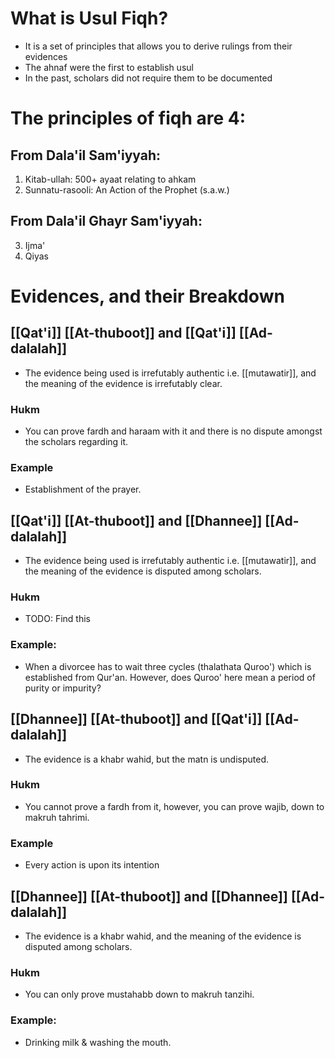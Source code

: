 # What is Usul Fiqh?
- It is a set of principles that allows you to derive rulings from their evidences
- The ahnaf were the first to establish usul
- In the past, scholars did not require them to be documented

# The principles of fiqh are 4:

## From Dala'il Sam'iyyah:

1. Kitab-ullah: 500+ ayaat relating to ahkam
2. Sunnatu-rasooli: An Action of the Prophet (s.a.w.) 

## From Dala'il Ghayr Sam'iyyah:
3. Ijma' 
4. Qiyas

# Evidences, and their Breakdown

## [[Qat'i]] [[At-thuboot]] and [[Qat'i]] [[Ad-dalalah]]
- The evidence being used is irrefutably authentic i.e. [[mutawatir]], and the meaning of the evidence is irrefutably clear.

### Hukm
- You can prove fardh and haraam with it and there is no dispute amongst the scholars regarding it.

### Example
- Establishment of the prayer.

## [[Qat'i]] [[At-thuboot]] and [[Dhannee]] [[Ad-dalalah]]
- The evidence being used is irrefutably authentic i.e. [[mutawatir]], and the meaning of the evidence is disputed among scholars.

### Hukm
- TODO: Find this
### Example:
- When a divorcee has to wait three cycles (thalathata Quroo') which is established from Qur'an. However, does Quroo' here mean a period of purity or impurity?

## [[Dhannee]] [[At-thuboot]] and [[Qat'i]] [[Ad-dalalah]]
- The evidence is a khabr wahid, but the matn is undisputed.

### Hukm
- You cannot prove a fardh from it, however, you can prove wajib, down to makruh tahrimi.

### Example 
- Every action is upon its intention

## [[Dhannee]] [[At-thuboot]] and [[Dhannee]] [[Ad-dalalah]]
- The evidence is a khabr wahid, and the meaning of the evidence is disputed among scholars.

### Hukm
- You can only prove mustahabb down to makruh tanzihi.

### Example:
- Drinking milk & washing the mouth.